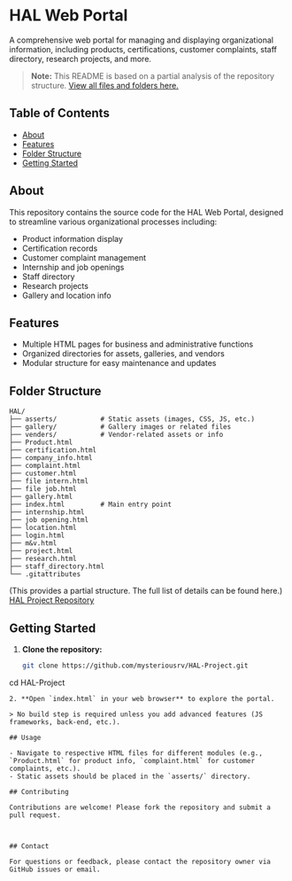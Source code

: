 # HAL Web Portal

A comprehensive web portal for managing and displaying organizational information, including products, certifications, customer complaints, staff directory, research projects, and more.

> **Note:** This README is based on a partial analysis of the repository structure. [View all files and folders here.](https://github.com/sagarsatyarthimishra/HAL/tree/main)

## Table of Contents

- [About](#about)
- [Features](#features)
- [Folder Structure](#folder-structure)
- [Getting Started](#getting-started)


## About

This repository contains the source code for the HAL Web Portal, designed to streamline various organizational processes including:
- Product information display
- Certification records
- Customer complaint management
- Internship and job openings
- Staff directory
- Research projects
- Gallery and location info

## Features

- Multiple HTML pages for business and administrative functions
- Organized directories for assets, galleries, and vendors
- Modular structure for easy maintenance and updates

## Folder Structure

```
HAL/
├── asserts/           # Static assets (images, CSS, JS, etc.)
├── gallery/           # Gallery images or related files
├── venders/           # Vendor-related assets or info
├── Product.html
├── certification.html
├── company_info.html
├── complaint.html
├── customer.html
├── file intern.html
├── file job.html
├── gallery.html
├── index.html         # Main entry point
├── internship.html
├── job opening.html
├── location.html
├── login.html
├── m&v.html
├── project.html
├── research.html
├── staff_directory.html
└── .gitattributes
```

(This provides a partial structure. The full list of details can be found here.)
[HAL Project Repository](https://github.com/mysteriousrv/HAL-Project)


## Getting Started

1. **Clone the repository:**
   ```sh
   git clone https://github.com/mysteriousrv/HAL-Project.git
cd HAL-Project
   ```
2. **Open `index.html` in your web browser** to explore the portal.

> No build step is required unless you add advanced features (JS frameworks, back-end, etc.).

## Usage

- Navigate to respective HTML files for different modules (e.g., `Product.html` for product info, `complaint.html` for customer complaints, etc.).
- Static assets should be placed in the `asserts/` directory.

## Contributing

Contributions are welcome! Please fork the repository and submit a pull request.



## Contact

For questions or feedback, please contact the repository owner via GitHub issues or email.



